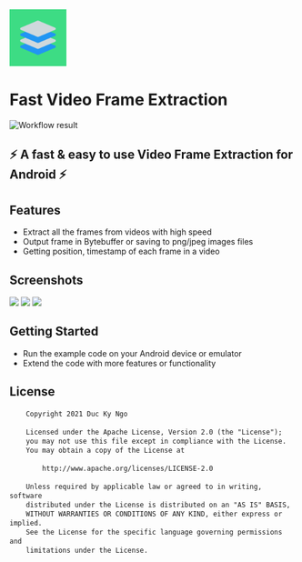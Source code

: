 <img src="images/ic_launcher-playstore.png" width="100">

# Fast Video Frame Extraction
![Workflow result](https://github.com/2307vivek/Adopty/workflows/Check/badge.svg)

:zap: A fast & easy to use Video Frame Extraction for Android :zap:
---
## Features
* Extract all the frames from videos with high speed
* Output frame in Bytebuffer or saving to png/jpeg images files
* Getting position, timestamp of each frame in a video

## Screenshots

<img src="images/sr01.gif" width="400">
<img src="images/sc01.png" width="400">
<img src="images/sc02.png" width="400">


## Getting Started
* Run the example code on your Android device or emulator
* Extend the code with more features or functionality

## **License**
```
    Copyright 2021 Duc Ky Ngo
    
    Licensed under the Apache License, Version 2.0 (the "License");
    you may not use this file except in compliance with the License.
    You may obtain a copy of the License at
    
        http://www.apache.org/licenses/LICENSE-2.0
    
    Unless required by applicable law or agreed to in writing, software
    distributed under the License is distributed on an "AS IS" BASIS,
    WITHOUT WARRANTIES OR CONDITIONS OF ANY KIND, either express or implied.
    See the License for the specific language governing permissions and
    limitations under the License.
```